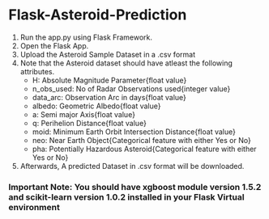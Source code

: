 # Flask-Asteroid-Prediction

1. Run the app.py using Flask Framework.
2. Open the Flask App.
3. Upload the Asteroid Sample Dataset in a .csv format
4. Note that the Asteroid dataset should have atleast the following attributes.
              <ul>
                <li>H: Absolute Magnitude Parameter{float value}</li>
                <li>n_obs_used: No of Radar Observations used{integer value}</li>
                <li>data_arc: Observation Arc in days{float value}</li>
                <li>albedo: Geometric Albedo{float value}</li>
                <li>a: Semi major Axis{float value}</li>
                <li>q: Perihelion Distance{float value}</li>
                <li>moid: Minimum Earth Orbit Intersection Distance{float value}</li>
                <li>neo: Near Earth Object{Categorical feature with either Yes or No}</li>
                <li>pha: Potentially Hazardous Asteroid{Categorical feature with either Yes or No}</li>
                </ul>
5. Afterwards, A predicted Dataset in .csv format will be downloaded.

### Important Note: You should have xgboost module version 1.5.2 and scikit-learn version 1.0.2 installed in your Flask Virtual environment 
